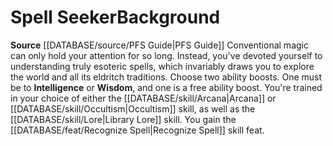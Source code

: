 ﻿---
ability:
- Intelligence
- Wisdom
ability_boost:
- Intelligence
- Wisdom
feat: '[[DATABASE/feat/Recognize Spell|Recognize Spell]]'
id: '204'
name: Spell Seeker
prerequisite: null
rarity: Common
rus_type_level: null
skill:
- '[[DATABASE/skill/Arcana|Arcana]] or [[DATABASE/skill/Occultism|Occultism]]'
- Library [[DATABASE/skill/Lore|Lore]]
source: '[[DATABASE/source/PFS Guide|PFS Guide]]'
subcategory: general
trait: null
type: Background

---
# Spell Seeker<span class="item-type">Background</span>

**Source** [[DATABASE/source/PFS Guide|PFS Guide]]
Conventional magic can only hold your attention for so long. Instead, you've devoted yourself to understanding truly esoteric spells, which invariably draws you to explore the world and all its eldritch traditions.
Choose two ability boosts. One must be to **Intelligence** or **Wisdom**, and one is a free ability boost.
You're trained in your choice of either the [[DATABASE/skill/Arcana|Arcana]] or [[DATABASE/skill/Occultism|Occultism]] skill, as well as the [[DATABASE/skill/Lore|Library Lore]] skill. You gain the [[DATABASE/feat/Recognize Spell|Recognize Spell]] skill feat.